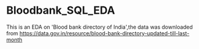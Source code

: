 # Bloodbank_SQL_EDA
This is an EDA on 'Blood bank directory of India',the data was downloaded from https://data.gov.in/resource/blood-bank-directory-updated-till-last-month
